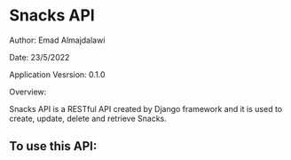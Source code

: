 # Snacks API

Author: Emad Almajdalawi

Date: 23/5/2022

Application Vesrsion: 0.1.0

Overview:

Snacks API is a RESTful API created by Django framework and it is used to create, update, delete and retrieve Snacks.

To use this API:
-